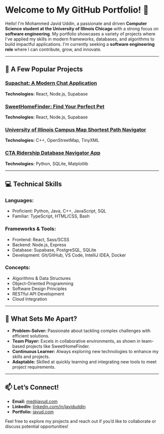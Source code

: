 # Welcome to My GitHub Portfolio! 👋

Hello! I'm Mohammed Javid Uddin, a passionate and driven **Computer Science student at the University of Illinois Chicago** with a strong focus on **software engineering**. My portfolio showcases a variety of projects where I've applied my skills in modern frameworks, databases, and algorithms to build impactful applications. I'm currently seeking a **software engineering role** where I can contribute, grow, and innovate.

---

## 🚀 **A Few Popular Projects**

### [Supachat: A Modern Chat Application](https://github.com/javud/supachat)  
**Technologies:** React, Node.js, Supabase  

### [SweetHomeFinder: Find Your Perfect Pet](https://github.com/javud/sweethomefinder)  
**Technologies:** React, Node.js, Supabase  

### [University of Illinois Campus Map Shortest Path Navigator](https://github.com/javud/campus-path-finder)  
**Technologies:** C++, OpenStreetMap, TinyXML  

### [CTA Ridership Database Navigator App](https://github.com/javud/cta-database)  
**Technologies:** Python, SQLite, Matplotlib  

---

## 💻 **Technical Skills**

### **Languages:**
- Proficient: Python, Java, C++, JavaScript, SQL
- Familiar: TypeScript, HTML/CSS, Bash

### **Frameworks & Tools:**
- Frontend: React, Sass/SCSS
- Backend: Node.js, Express
- Database: Supabase, PostgreSQL, SQLite
- Development: Git/GitHub, VS Code, IntelliJ IDEA, Docker

### **Concepts:**
- Algorithms & Data Structures
- Object-Oriented Programming
- Software Design Principles
- RESTful API Development
- Cloud Integration

---

## 🌟 **What Sets Me Apart?**

- **Problem-Solver:** Passionate about tackling complex challenges with efficient solutions.
- **Team Player:** Excels in collaborative environments, as shown in team-based projects like SweetHomeFinder.
- **Continuous Learner:** Always exploring new technologies to enhance my skills and projects.
- **Adaptable:** Skilled at quickly learning and integrating new tools to meet project requirements.

---

## 📫 **Let’s Connect!**

- **Email:** me@javud.com
- **LinkedIn:** [linkedin.com/in/javiduddin](https://www.linkedin.com/in/javiduddin)
- **Portfolio:** [javud.com](https://www.javud.com)

Feel free to explore my projects and reach out if you’d like to collaborate or discuss potential opportunities!

